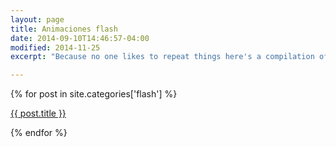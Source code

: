 ```yaml
---
layout: page
title: Animaciones flash
date: 2014-09-10T14:46:57-04:00
modified: 2014-11-25
excerpt: "Because no one likes to repeat things here's a compilation of answers to questions I'm asked often."

---
```

{% for post in site.categories['flash'] %} 
<p><a href="{{ post.url | prepend: site.baseurl }}">{{ post.title }}</a></p>
{% endfor %}


